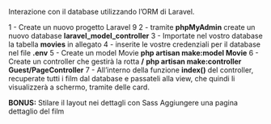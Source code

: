 Interazione con il database utilizzando l’ORM di Laravel.

1 - Create un nuovo progetto Laravel 9
2 - tramite **phpMyAdmin** create un nuovo database **laravel_model_controller**
3 - Importate nel vostro database la tabella **movies** in allegato
4 - inserite le vostre credenziali per il database nel file **.env**
5 - Create un model Movie
**php artisan make:model Movie**
6 - Create un controller che gestirà la rotta **/**
**php artisan make:controller Guest/PageController**
7 - All’interno della funzione **index()** del controller, recuperate tutti i film dal database e passateli alla view, che quindi li visualizzerà a schermo, tramite delle card.

**BONUS:**
Stilare il layout nei dettagli con Sass
Aggiungere una pagina dettaglio del film
